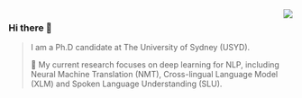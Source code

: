 <img align="right" src="https://github-readme-stats.vercel.app/api?username=alphadl&?count_private=true&show_icons=true&theme=gruvbox" />

### Hi there 👋
> <p align='left'>I am a Ph.D candidate at The University of Sydney (USYD).</p> 
> <p align='left'>🔭 My current research focuses on deep learning for NLP, including Neural Machine Translation (NMT), Cross-lingual Language Model (XLM) and Spoken Language Understanding (SLU).</p>
